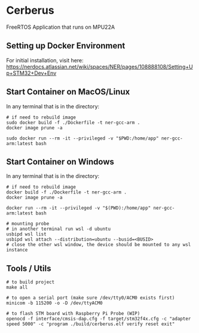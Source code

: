 # Cerberus
FreeRTOS Application that runs on MPU22A

## Setting up Docker Environment
For initial installation, visit here: https://nerdocs.atlassian.net/wiki/spaces/NER/pages/108888108/Setting+Up+STM32+Dev+Env

## Start Container on MacOS/Linux
In any terminal that is in the directory:

    # if need to rebuild image
    sudo docker build -f ./Dockerfile -t ner-gcc-arm .
    docker image prune -a

    sudo docker run --rm -it --privileged -v "$PWD:/home/app" ner-gcc-arm:latest bash
    
## Start Container on Windows
In any terminal that is in the directory:

    # if need to rebuild image
    docker build -f ./Dockerfile -t ner-gcc-arm .
    docker image prune -a

    docker run --rm -it --privileged -v "$(PWD):/home/app" ner-gcc-arm:latest bash

    # mounting probe
    # in another terminal run wsl -d ubuntu
    usbipd wsl list
    usbipd wsl attach --distribution=ubuntu --busid=<BUSID>
    # close the other wsl window, the device should be mounted to any wsl instance
    
## Tools / Utils

    # to build project
    make all

    # to open a serial port (make sure /dev/tty0/ACM0 exists first)
    minicom -b 115200 -o -D /dev/ttyACM0

    # to flash STM board with Raspberry Pi Probe (WIP)
    openocd -f interface/cmsis-dap.cfg -f target/stm32f4x.cfg -c "adapter speed 5000" -c "program ./build/cerberus.elf verify reset exit"